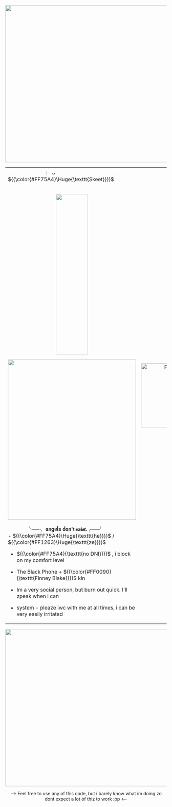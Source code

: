 <div align="center">
  
  <p align="center">
  <img src="https://files.catbox.moe/xva5bg.png" 
     width="780" 
     height="490" />
  </p>
    
</p>
<table width="100">
  <tr>
    <td align="left">
      ㅤㅤㅤㅤㅤㅤㅤㅤ: ᴗ   </b>${{\color{#FF75A4}\Huge{\texttt{</b>Skeet</b>}}}}$
      <br><br>
           <p align="center">
  <img src="https://komarev.com/ghpvc/?username=itz-skeetXD662&color=FF0048" 
     width="100" 
     height="500" </p>
      <p align="center">
  <img src="https://spotify-github-profile.kittinanx.com/api/view.svg?uid=31t6iahnmjtxuosnnwfe3dhwkcsa&redirect=true][https://spotify-github-profile.kittinanx.com/api/view.svg?uid=31t6iahnmjtxuosnnwfe3dhwkcsa&cover_image=true&theme=natemoo-re&show_offline=true&background_color=121212&interchange=true&bar_color=ff00c8&bar_color_cover=false" 
     width="400" 
     height="500" </p>
        
  ㅤㅤㅤㅤ╰──╮ <b> ᥲᥒgᥱᥣs   ძoᥒ'𝗍   𝒆𝒙𝒊𝒔𝒕. </b> ╭──╯ <br>
    -  ${{\color{#FF75A4}\Huge{\texttt{he}}}}$  /  ${{\color{#FF1263}\Huge{\texttt{ze}}}}$ <br>
  - ${{\color{#FF75A4}{\texttt{no DNI}}}}$ , i block on my comfort level
  - The Black Phone + ${{\color{#FF0090}{\texttt{Finney Blake}}}}$ kin <br>
  
  - Im a very social person, but burn out quick. I'll zpeak when i can <br>
  - system - pleaze iwc with me at all times, i can be very easily irritated

</p>
    <td align="right">
      <img src="https://files.catbox.moe/xo92do.png" alt="FinneyBlakePNG" width="200"/>
    </td>
  </tr>
</table>

<div align="center">
  
  <p align="center">
  <img src="https://files.catbox.moe/fgt9sb.png" 
     width="780" 
     height="490" />
</p>
 </div>

--> Feel free to use any of this code, but i barely know what im doing zo dont expect a lot of thiz to work :pp <--
